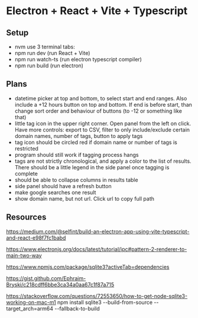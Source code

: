 # Electron + React + Vite + Typescript

## Setup

- nvm use
3 terminal tabs:
- npm run dev (run React + Vite)
- npm run watch-ts (run electron typescript compiler)
- npm run build (run electron)

## Plans

- datetime picker at top and bottom, to select start and end ranges. Also include a +12 hours button on top and bottom. If end is before start, than change sort order and behaviour of buttons (to -12 or something like that)
- little tag icon in the upper right corner. Open panel from the left on click. Have more controls: export to CSV, filter to only include/exclude certain domain names, number of tags, button to apply tags
- tag icon should be circled red if domain name or number of tags is restricted
- program should still work if tagging process hangs
- tags are not strictly chronological, and apply a color to the list of results. There should be a little legend in the side panel once tagging is complete
- should be able to collapse columns in results table
- side panel should have a refresh button
- make google searches one result
- show domain name, but not url. Click url to copy full path

## Resources

https://medium.com/@selfint/build-an-electron-app-using-vite-typescript-and-react-e98f7fc1babd

https://www.electronjs.org/docs/latest/tutorial/ipc#pattern-2-renderer-to-main-two-way

https://www.npmjs.com/package/sqlite3?activeTab=dependencies

https://gist.github.com/Ephraim-Bryski/c218cdff6bbe3ca34a0aa67c1f87a715

https://stackoverflow.com/questions/72553650/how-to-get-node-sqlite3-working-on-mac-m1
npm install sqlite3 --build-from-source --target_arch=arm64 --fallback-to-build

